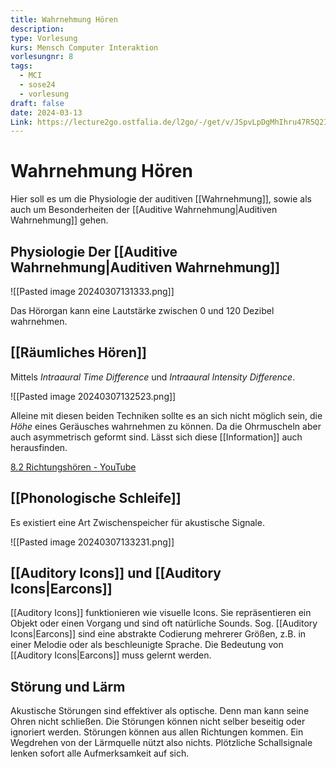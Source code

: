 ```yaml
---
title: Wahrnehmung Hören
description: 
type: Vorlesung
kurs: Mensch Computer Interaktion
vorlesungnr: 8
tags:
  - MCI
  - sose24
  - vorlesung
draft: false
date: 2024-03-13
Link: https://lecture2go.ostfalia.de/l2go/-/get/v/JSpvLpDgMhIhru47R5Q2IAxx
---
```


# Wahrnehmung Hören

Hier soll es um die Physiologie der auditiven [[Wahrnehmung]], sowie als auch um Besonderheiten der [[Auditive Wahrnehmung|Auditiven Wahrnehmung]] gehen.

## Physiologie Der [[Auditive Wahrnehmung|Auditiven Wahrnehmung]]

![[Pasted image 20240307131333.png]]

Das Hörorgan kann eine Lautstärke zwischen 0 und 120 Dezibel wahrnehmen. 

## [[Räumliches Hören]]

Mittels *Intraaural Time Difference* und *Intraaural Intensity Difference*.

![[Pasted image 20240307132523.png]]

Alleine mit diesen beiden Techniken sollte es an sich nicht möglich sein, die *Höhe* eines Geräusches wahrnehmen zu können. Da die Ohrmuscheln aber auch asymmetrisch geformt sind. Lässt sich diese [[Information]] auch herausfinden.

[8.2 Richtungshören - YouTube](https://www.youtube.com/watch?v=HG-qSS2wIQ8)

## [[Phonologische Schleife]]

Es existiert eine Art Zwischenspeicher für akustische Signale. 

![[Pasted image 20240307133231.png]]

## [[Auditory Icons]] und [[Auditory Icons|Earcons]]

[[Auditory Icons]] funktionieren wie visuelle Icons. Sie repräsentieren ein Objekt oder einen Vorgang und sind oft natürliche Sounds.
Sog. [[Auditory Icons|Earcons]] sind eine abstrakte Codierung mehrerer Größen, z.B. in einer Melodie oder als beschleunigte Sprache. Die Bedeutung von [[Auditory Icons|Earcons]] muss gelernt werden.

## Störung und Lärm

Akustische Störungen sind effektiver als optische. Denn man kann seine Ohren nicht schließen. Die Störungen können nicht selber beseitig oder ignoriert werden. Störungen können aus allen Richtungen kommen. Ein Wegdrehen von der Lärmquelle nützt also nichts.
Plötzliche Schallsignale lenken sofort alle Aufmerksamkeit auf sich.
